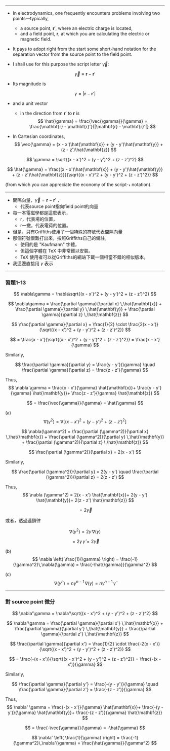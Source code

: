 
---

- In electrodynamics, one frequently encounters problems involving two points—typically, 
  - a source point, $\mathbf{r}'$, where an electric charge is located, 
  - and a field point, $\mathbf{r}$, at which you are calculating the electric or magnetic field. 

- It pays to adopt right from the start some short-hand notation for the separation vector from the source point to the field point. 
- I shall use for this purpose the script letter $\vec{\gamma}$:  

$$
\vec{\gamma} \equiv \mathbf{r} - \mathbf{r}'
$$

- Its magnitude is  

$$
\gamma = |\mathbf{r} - \mathbf{r}'|
$$

- and a unit vector 
  - in the direction from $\mathbf{r}'$ to $\mathbf{r}$ is  
$$
\hat{\gamma} = \frac{\vec{\gamma}}{\gamma} = \frac{\mathbf{r} - \mathbf{r}'}{|\mathbf{r} - \mathbf{r}'|}
$$

- In Cartesian coordinates,  
$$
\vec{\gamma} = (x - x')\hat{\mathbf{x}} + (y - y')\hat{\mathbf{y}} + (z - z')\hat{\mathbf{z}}
$$

$$
\gamma = \sqrt{(x - x')^2 + (y - y')^2 + (z - z')^2}
$$

$$
\hat{\gamma} = \frac{(x - x')\hat{\mathbf{x}} + (y - y')\hat{\mathbf{y}} + (z - z')\hat{\mathbf{z}}}{\sqrt{(x - x')^2 + (y - y')^2 + (z - z')^2}}
$$

(from which you can appreciate the economy of the script-$\mathscr{r}$ notation).  

---

- 間隔向量，$\vec{\gamma} = \mathbf{r}-\mathbf{r}'$ ，
  - 代表source point指向field point的向量
- 每一本電磁學都是這麼表示，
  - r，代表場的位置，
  - r一撇，代表電荷的位置。
- 但是，只有Griffiths使用了一個特殊的符號代表間隔向量
- 那個符號很難打出來，按照Griffiths自己的備註，
  - 使用的是 "Kaufmann" 字體，
  - 但這個字體在 TeX 中非常難以安裝。
  - TeX 使用者可以從Griffiths的網站下載一個相當不錯的相似版本。
- 我這邊直接用 $\gamma$ 表示

---

### 習題1-13

$$
\nabla\gamma = \nabla\sqrt{(x - x')^2 + (y - y')^2 + (z - z')^2}
$$

$$
\nabla\gamma =
\frac{\partial \gamma}{\partial x} \,\hat{\mathbf{x}} +
\frac{\partial \gamma}{\partial y} \,\hat{\mathbf{y}} +
\frac{\partial \gamma}{\partial z} \,\hat{\mathbf{z}} 
$$

$$
\frac{\partial \gamma}{\partial x} = \frac{1}{2} \cdot \frac{2(x - x')}{\sqrt{(x - x')^2 + (y - y')^2 + (z - z')^2}} 
$$

$$
= \frac{x - x'}{\sqrt{(x - x')^2 + (y - y')^2 + (z - z')^2}}
= \frac{x - x'}{\gamma}
$$

Similarly,  

$$
\frac{\partial \gamma}{\partial y} = 
\frac{y - y'}{\gamma}
\quad
\frac{\partial \gamma}{\partial z} = 
\frac{z - z'}{\gamma}
$$

Thus,
$$
\nabla \gamma =
\frac{x - x'}{\gamma} \hat{\mathbf{x}}+
\frac{y - y'}{\gamma} \hat{\mathbf{y}}+
\frac{z - z'}{\gamma} \hat{\mathbf{z}}
$$

$$
= \frac{\vec{\gamma}}{\gamma} = \hat{\gamma}
$$

(a)
$$
\nabla(\gamma^2) = \nabla \left[{(x - x')^2 + (y - y')^2 + (z - z')^2} \right]
$$

$$
\nabla(\gamma^2) =
\frac{\partial (\gamma^2)}{\partial x} \,\hat{\mathbf{x}} +
\frac{\partial (\gamma^2)}{\partial y} \,\hat{\mathbf{y}} +
\frac{\partial (\gamma^2)}{\partial z} \,\hat{\mathbf{z}} 
$$

$$
\frac{\partial (\gamma^2)}{\partial x} = 2(x - x')
$$

Similarly,  

$$
\frac{\partial (\gamma^2)}{\partial y} = 2(y - y')
\quad
\frac{\partial (\gamma^2)}{\partial z} = 2(z - z')
$$

Thus,
$$
\nabla (\gamma^2) =
2(x - x') \hat{\mathbf{x}}+
2(y - y') \hat{\mathbf{y}}+
2(z - z') \hat{\mathbf{z}}
$$

$$
= 2\vec{\gamma}
$$

或者，透過連鎖律

$$
\nabla(\gamma^2) = 2\gamma\,\nabla(\gamma)
$$

$$
= 2\gamma\,\hat{\gamma} = 2\vec{\gamma}
$$

(b)
$$
\nabla \left( \frac{1}{\gamma} \right) = \frac{-1}{\gamma^2}\,\nabla(\gamma) = \frac{-\hat{\gamma}}{\gamma^2}
$$

(c)
$$
\nabla \left( \gamma^n \right) = n\gamma^{n-1}\,\nabla(\gamma) = n\gamma^{n-1} \, \hat{\gamma}
$$

---

### 對 source point 微分

$$
\nabla'\gamma = \nabla'\sqrt{(x - x')^2 + (y - y')^2 + (z - z')^2}
$$

$$
\nabla'\gamma =
\frac{\partial \gamma}{\partial x'} \,\hat{\mathbf{x}} +
\frac{\partial \gamma}{\partial y'} \,\hat{\mathbf{y}} +
\frac{\partial \gamma}{\partial z'} \,\hat{\mathbf{z}} 
$$

$$
\frac{\partial \gamma}{\partial x'} = \frac{1}{2} \cdot \frac{-2(x - x')}{\sqrt{(x - x')^2 + (y - y')^2 + (z - z')^2}} 
$$

$$
= \frac{-(x - x')}{\sqrt{(x - x')^2 + (y - y')^2 + (z - z')^2}}
= \frac{-(x - x')}{\gamma}
$$

Similarly,  

$$
\frac{\partial \gamma}{\partial y'} = 
\frac{-(y - y')}{\gamma}
\quad
\frac{\partial \gamma}{\partial z'} = 
\frac{-(z - z')}{\gamma}
$$

Thus,
$$
\nabla' \gamma =
\frac{-(x - x')}{\gamma} \hat{\mathbf{x}}+
\frac{-(y - y')}{\gamma} \hat{\mathbf{y}}+
\frac{-(z - z')}{\gamma} \hat{\mathbf{z}}
$$

$$
= \frac{-\vec{\gamma}}{\gamma} = -\hat{\gamma}
$$

$$
\nabla' \left( \frac{1}{\gamma} \right) = \frac{-1}{\gamma^2}\,\nabla'(\gamma) = \frac{\hat{\gamma}}{\gamma^2}
$$

